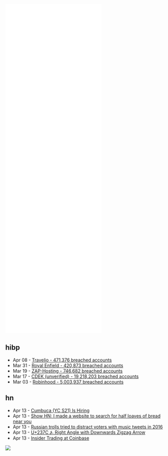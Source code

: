 ![Metrics](https://raw.githubusercontent.com/phixion/phixion/master/metrics.svg)

## hibp

<!--
for https://github.com/phixion/phixion/blob/main/.github/workflows/feeds.yml
-->
<!--START_SECTION:haveibeenpwnd-->
- Apr 08 - [Travelio - 471,376 breached accounts](https://haveibeenpwned.com/PwnedWebsites#Travelio)
- Mar 31 - [Royal Enfield - 420,873 breached accounts](https://haveibeenpwned.com/PwnedWebsites#RoyalEnfield)
- Mar 19 - [ZAP-Hosting - 746,682 breached accounts](https://haveibeenpwned.com/PwnedWebsites#ZAPHosting)
- Mar 17 - [CDEK (unverified) - 19,218,203 breached accounts](https://haveibeenpwned.com/PwnedWebsites#CDEK)
- Mar 03 - [Robinhood - 5,003,937 breached accounts](https://haveibeenpwned.com/PwnedWebsites#Robinhood)
<!--END_SECTION:haveibeenpwnd-->

## hn

<!--
for https://github.com/phixion/phixion/blob/main/.github/workflows/feeds.yml
-->
<!--START_SECTION:hn-->
- Apr 13 - [Cumbuca (YC S21) Is Hiring](https://news.ycombinator.com/item?id=31013621)
- Apr 13 - [Show HN: I made a website to search for half loaves of bread near you](https://halfloafnear.me/)
- Apr 13 - [Russian trolls tried to distract voters with music tweets in 2016](https://news.cornell.edu/stories/2022/04/russian-trolls-tried-distract-voters-music-tweets-2016-0)
- Apr 13 - [U+237C ⍼ Right Angle with Downwards Zigzag Arrow](https://ionathan.ch/2022/04/09/angzarr.html)
- Apr 13 - [Insider Trading at Coinbase](https://twitter.com/cobie/status/1513874972552355846)
<!--END_SECTION:hn-->

<!--
for https://yhype.me
-->
![](https://hit.yhype.me/github/profile?user_id=13013670)
